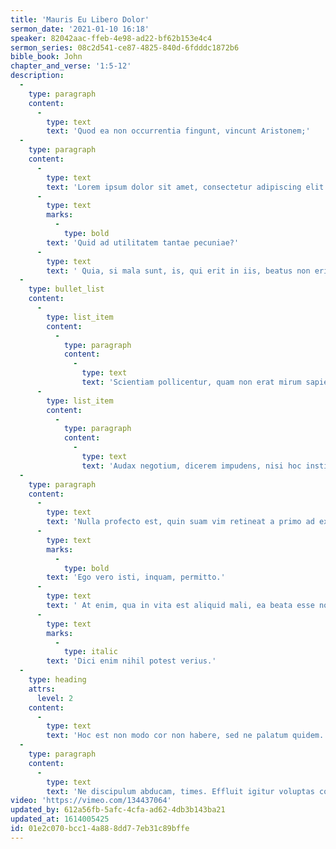 ```yaml
---
title: 'Mauris Eu Libero Dolor'
sermon_date: '2021-01-10 16:18'
speaker: 82042aac-ffeb-4e98-ad22-bf62b153e4c4
sermon_series: 08c2d541-ce87-4825-840d-6fdddc1872b6
bible_book: John
chapter_and_verse: '1:5-12'
description:
  -
    type: paragraph
    content:
      -
        type: text
        text: 'Quod ea non occurrentia fingunt, vincunt Aristonem;'
  -
    type: paragraph
    content:
      -
        type: text
        text: 'Lorem ipsum dolor sit amet, consectetur adipiscing elit. '
      -
        type: text
        marks:
          -
            type: bold
        text: 'Quid ad utilitatem tantae pecuniae?'
      -
        type: text
        text: ' Quia, si mala sunt, is, qui erit in iis, beatus non erit. Ut in geometria, prima si dederis, danda sunt omnia. Non minor, inquit, voluptas percipitur ex vilissimis rebus quam ex pretiosissimis. Non enim quaero quid verum, sed quid cuique dicendum sit. Nobis Heracleotes ille Dionysius flagitiose descivisse videtur a Stoicis propter oculorum dolorem. Duo Reges: constructio interrete.'
  -
    type: bullet_list
    content:
      -
        type: list_item
        content:
          -
            type: paragraph
            content:
              -
                type: text
                text: 'Scientiam pollicentur, quam non erat mirum sapientiae cupido patria esse cariorem.'
      -
        type: list_item
        content:
          -
            type: paragraph
            content:
              -
                type: text
                text: 'Audax negotium, dicerem impudens, nisi hoc institutum postea translatum ad philosophos nostros esset.'
  -
    type: paragraph
    content:
      -
        type: text
        text: 'Nulla profecto est, quin suam vim retineat a primo ad extremum. '
      -
        type: text
        marks:
          -
            type: bold
        text: 'Ego vero isti, inquam, permitto.'
      -
        type: text
        text: ' At enim, qua in vita est aliquid mali, ea beata esse non potest. Iam id ipsum absurdum, maximum malum neglegi. Videsne ut, quibus summa est in voluptate, perspicuum sit quid iis faciendum sit aut non faciendum? Quid in isto egregio tuo officio et tanta fide-sic enim existimo-ad corpus refers? Utinam quidem dicerent alium alio beatiorem! Iam ruinas videres. Commoda autem et incommoda in eo genere sunt, quae praeposita et reiecta diximus; '
      -
        type: text
        marks:
          -
            type: italic
        text: 'Dici enim nihil potest verius.'
  -
    type: heading
    attrs:
      level: 2
    content:
      -
        type: text
        text: 'Hoc est non modo cor non habere, sed ne palatum quidem.'
  -
    type: paragraph
    content:
      -
        type: text
        text: 'Ne discipulum abducam, times. Effluit igitur voluptas corporis et prima quaeque avolat saepiusque relinquit causam paenitendi quam recordandi. Aeque enim contingit omnibus fidibus, ut incontentae sint. Itaque primos congressus copulationesque et consuetudinum instituendarum voluntates fieri propter voluptatem; Isto modo ne improbos quidem, si essent boni viri. Propter nos enim illam, non propter eam nosmet ipsos diligimus. Qui enim voluptatem ipsam contemnunt, iis licet dicere se acupenserem maenae non anteponere. Eodem modo is enim tibi nemo dabit, quod, expetendum sit, id esse laudabile.'
video: 'https://vimeo.com/134437064'
updated_by: 612a56fb-5afc-4cfa-ad62-4db3b143ba21
updated_at: 1614005425
id: 01e2c070-bcc1-4a88-8dd7-7eb31c89bffe
---
```

